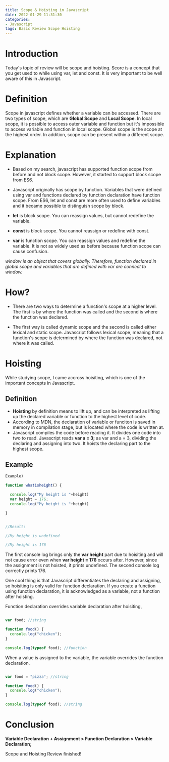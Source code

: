 ```yaml
---
title: Scope & Hoisting in Javascript
date: 2022-01-29 11:31:30
categories:
- Javascript
tags: Basic Review Scope Hoisting
---
```


# Introduction
Today's topic of review will be scope and hoisting. Score is a concept that you get used to while using var, let and const. It is very important to be well aware of this in Javascript. 

# Definition

Scope in javascript defines whether a variable can be accessed. There are two types of scope, which are **Global Scope** and **Local Scope**. In local scope, it is possible to access outer variable and function but it's impossible to access variable and function in local scope. Global scope is the scope at the highest order. In addition, scope can be present within a different scope. 

# Explanation

- Based on my search, javascript has supported function scope from before and not block scope. However, it started to support block scope from ES6.   

- Javascript originally has scope by function. Variables that were defined using var and functions declared by function declaration have function scope. From ES6, let and const are more often used to define variables and it became possible to distinguish scope by block. 

- **let** is block scope. You can reassign values, but cannot redefine the variable. 
- **const** is block scope. You cannot reassign or redefine with const. 
- **var** is function scope. You can reassign values and redefine the variable. It is not as widely used as before because function scope can cause confusion. 

_window is an object that covers globally. Therefore, function declared in global scope and variables that are defined with var are connect to window._


# How?

- There are two ways to determine a function's scope at a higher level. The first is by where the function was called and the second is where the function was declared. 

- The first way is called dynamic scope and the second is called either lexical and static scope. Javascript follows lexical scope, meaning that a function's scope is determined by where the function was declared, not where it was called. 

# Hoisting

While studying scope, I came accross hoisiting, which is one of the important concepts in Javascript. 

## Definition
- **Hoisting** by definition means to lift up, and can be interpreted as lifting up the declared variable or function to the highest level of code. 
- According to MDN, the declaration of variable or funciton is saved in memory in compilation stage, but is located where the code is written at. 
- Javascript compiles the code before reading it. It divides one code into two to read. Javascript reads **var a = 3;** as var and a = 3, dividing the declaring and assigning into two. It hoists the declaring part to the highest scope.


## Example
```js
Example)

function whatisheight() {

  console.log("My height is "+height)
  var height = 176;
  console.log("My height is "+height)

}


//Result:

//My height is undefined

//My height is 176
```

The first console log brings only the **var height** part due to hoisiting and will not cause error even when **var height = 176** occurs after. However, since the assignment is not hoisted, it prints undefined. The second console log correctly prints 176. 

One cool thing is that Javascript differentiates the declaring and assigning, so hoisiting is only valid for function declaration. 
If you create a function using function declaration, it is acknowledged as a variable, not a function after hoisting. 

Function declaration overrides variable declaration after hoisiting, 

```js

var food; //string

function food() {
  console.log("chicken");
}

console.log(typeof food); //function
```

When a value is assigned to the variable, the variable overrides the function declaration.

```js

var food = "pizza"; //string

function food() {
  console.log("chicken");
}

console.log(typeof food); //string

```

# Conclusion

**Variable Declaration + Assignment > Function Declaration > Variable Declaration;**

Scope and Hoisting Review finished!